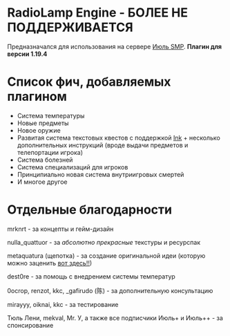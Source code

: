 # RadioLamp Engine - БОЛЕЕ НЕ ПОДДЕРЖИВАЕТСЯ
Предназначался для использования на сервере [Июль SMP](https://discord.gg/7UXHYhuZqY). 
**Плагин для версии 1.19.4**

# Список фич, добавляемых плагином
- Система температуры
- Новые предметы
- Новое оружие
- Развитая система текстовых квестов с поддержкой [Ink](https://www.inklestudios.com/ink/) + несколько дополнительных инструкций (вроде выдачи предметов и телепортации игрока)
- Система болезней
- Система специализаций для игроков
- Принципиально новая система внутриигровых смертей
- И многое другое

# Отдельные благодарности
mrknrt - за концепты и гейм-дизайн

nulla_quattuor - за *абсолютно прекрасные* текстуры и ресурспак

metaquatura (щепотка) - за создание оригинальной идеи (которую можно заценить [вот здесь!!](https://acomics.ru/~radiolamp))

dest0re - за помощь с внедрением системы температур

0ocrop, renzot, kkc, _gafirudo (陈) - за дополнительную консультацию

mirayyy, oiknai, kkc - за тестирование

Тюль Лени, mekval, Mr. У, а также все подписчики Июль+ и Июль++ - за спонсирование
